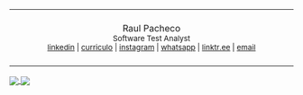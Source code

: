 <table>
  <tr align="center">
    <td>
      <img width="846" height="1"><br>
      <br>
      Raul Pacheco<br>
      <sub>
        Software Test Analyst 
        <br> 
        <a href="https://www.linkedin.com/in/raulpacheco2k">linkedin</a> |
        <a href="https://docs.google.com/document/d/1LeEc2A_cs7F4nnCN7BBrwgJ6C6_VJ2m8/edit">curriculo</a> |
        <a href="https://www.instagram.com/raulpacheco2k">instagram</a> |
        <a href="https://api.whatsapp.com/send?phone=5548998210638">whatsapp</a> |
        <a href="https://linktr.ee/raulpacheco2k">linktr.ee</a> |
        <a href="mailto:eu@raulpacheco.com.br">email</a>
      </sub>
      <br>
      <br>
      <img width="846" height="1">
    </td>
  </tr>
</table>

<a align="center" href="https://github.com/raulpacheco2k">
  <img align="center" src="https://github-readme-stats.vercel.app/api?username=raulpacheco2k&include_all_commits=true&count_private=true&hide_border=true&hide_rank=true&hide_title=true&theme=dark"/>
  <img align="center" src="https://github-readme-stats.vercel.app/api/wakatime?username=raulpacheco2k&theme=dark&hide_border=true&hide_title=true&langs_count=6"/>
</a>
